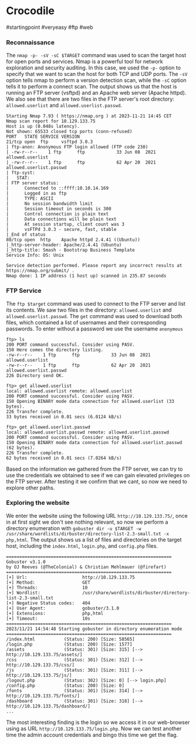 # Crocodile
#startingpoint 
#veryeasy 
#ftp 
#web 

### Reconnaissance
The `nmap -p- -sV -sC $TARGET` command was used to scan the target host for open ports and services. Nmap is a powerful tool for network exploration and security auditing. In this case, we used the `-p-` option to specify that we want to scan the host for both TCP and UDP ports. The `-sV` option tells nmap to perform a version detection scan, while the `-sC` option tells it to perform a connect scan. The output shows us that the host is running an FTP server (vsftpd) and an Apache web server (Apache httpd). We also see that there are two files in the FTP server's root directory: `allowed.userlist` and `allowed.userlist.passwd`.
```
Starting Nmap 7.93 ( https://nmap.org ) at 2023-11-21 14:45 CET
Nmap scan report for 10.129.133.75
Host is up (0.048s latency).
Not shown: 65533 closed tcp ports (conn-refused)
PORT   STATE SERVICE VERSION
21/tcp open  ftp     vsftpd 3.0.3
| ftp-anon: Anonymous FTP login allowed (FTP code 230)
| -rw-r--r--    1 ftp      ftp            33 Jun 08  2021 allowed.userlist
|_-rw-r--r--    1 ftp      ftp            62 Apr 20  2021 allowed.userlist.passwd
| ftp-syst: 
|   STAT: 
| FTP server status:
|      Connected to ::ffff:10.10.14.169
|      Logged in as ftp
|      TYPE: ASCII
|      No session bandwidth limit
|      Session timeout in seconds is 300
|      Control connection is plain text
|      Data connections will be plain text
|      At session startup, client count was 3
|      vsFTPd 3.0.3 - secure, fast, stable
|_End of status
80/tcp open  http    Apache httpd 2.4.41 ((Ubuntu))
|_http-server-header: Apache/2.4.41 (Ubuntu)
|_http-title: Smash - Bootstrap Business Template
Service Info: OS: Unix

Service detection performed. Please report any incorrect results at https://nmap.org/submit/ .
Nmap done: 1 IP address (1 host up) scanned in 235.87 seconds
```

### FTP Service
The `ftp $target` command was used to connect to the FTP server and list its contents. We saw two files in the directory: `allowed.userlist` and `allowed.userlist.passwd`. The `get` command was used to download both files, which contained a list of usernames and their corresponding passwords. To enter without a password we use the username `anonymous`
```
ftp> ls
200 PORT command successful. Consider using PASV.
150 Here comes the directory listing.
-rw-r--r--    1 ftp      ftp            33 Jun 08  2021 allowed.userlist
-rw-r--r--    1 ftp      ftp            62 Apr 20  2021 allowed.userlist.passwd
226 Directory send OK.

ftp> get allowed.userlist
local: allowed.userlist remote: allowed.userlist
200 PORT command successful. Consider using PASV.
150 Opening BINARY mode data connection for allowed.userlist (33 bytes).
226 Transfer complete.
33 bytes received in 0.01 secs (6.0124 kB/s)

ftp> get allowed.userlist.passwd
local: allowed.userlist.passwd remote: allowed.userlist.passwd
200 PORT command successful. Consider using PASV.
150 Opening BINARY mode data connection for allowed.userlist.passwd (62 bytes).
226 Transfer complete.
62 bytes received in 0.01 secs (7.0264 kB/s)
```

Based on the information we gathered from the FTP server, we can try to use the credentials we obtained to see if we can gain elevated privileges on the FTP server. After testing it we confirm that we cant, so now we need to explore other paths.

### Exploring the website
We enter the website using the following URL  `http://10.129.133.75/`, once in at first sight we don't see nothing relevant, so now we perform a directory enumeration with `gobuster dir -u $TARGET -w /usr/share/wordlists/dirbuster/directory-list-2.3-small.txt -x php,html`. The output shows us a list of files and directories on the target host, including the `index.html`, `login.php`, and `config.php` files.

```
===============================================================
Gobuster v3.1.0
by OJ Reeves (@TheColonial) & Christian Mehlmauer (@firefart)
===============================================================
[+] Url:                     http://10.129.133.75
[+] Method:                  GET
[+] Threads:                 10
[+] Wordlist:                /usr/share/wordlists/dirbuster/directory-list-2.3-small.txt
[+] Negative Status codes:   404
[+] User Agent:              gobuster/3.1.0
[+] Extensions:              php,html
[+] Timeout:                 10s
===============================================================
2023/11/21 14:54:48 Starting gobuster in directory enumeration mode
===============================================================
/index.html           (Status: 200) [Size: 58565]
/login.php            (Status: 200) [Size: 1577] 
/assets               (Status: 301) [Size: 315] [--> http://10.129.133.75/assets/]
/css                  (Status: 301) [Size: 312] [--> http://10.129.133.75/css/]   
/js                   (Status: 301) [Size: 311] [--> http://10.129.133.75/js/]    
/logout.php           (Status: 302) [Size: 0] [--> login.php]                     
/config.php           (Status: 200) [Size: 0]                                     
/fonts                (Status: 301) [Size: 314] [--> http://10.129.133.75/fonts/] 
/dashboard            (Status: 301) [Size: 318] [--> http://10.129.133.75/dashboard/]
...
```
The most interesting finding is the login so we access it in our web-browser using as URL `http://10.129.133.75/login.php`. Now we can test another time the admin account credentials and bingo this time we get the flag.